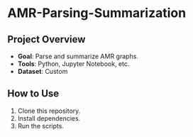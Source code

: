 # AMR-Parsing-Summarization

## Project Overview
- **Goal**: Parse and summarize AMR graphs.
- **Tools**: Python, Jupyter Notebook, etc.
- **Dataset**: Custom

## How to Use
1. Clone this repository.
2. Install dependencies.
3. Run the scripts.

